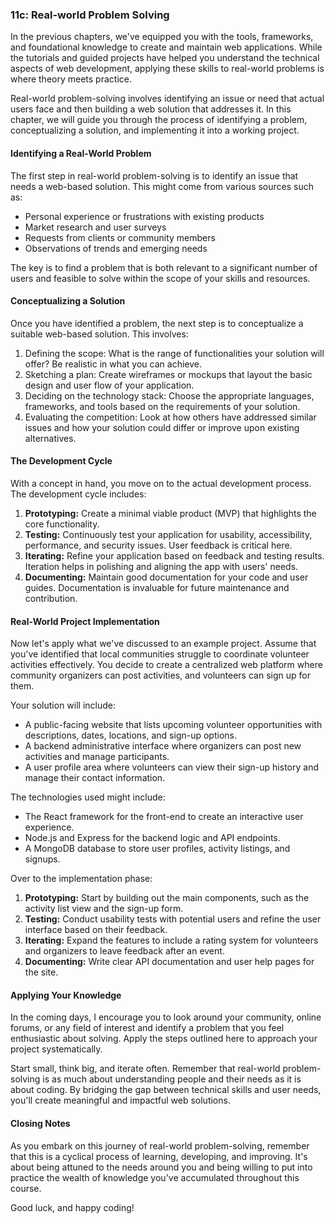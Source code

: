 ### 11c: Real-world Problem Solving

In the previous chapters, we've equipped you with the tools, frameworks, and foundational knowledge to create and maintain web applications. While the tutorials and guided projects have helped you understand the technical aspects of web development, applying these skills to real-world problems is where theory meets practice.

Real-world problem-solving involves identifying an issue or need that actual users face and then building a web solution that addresses it. In this chapter, we will guide you through the process of identifying a problem, conceptualizing a solution, and implementing it into a working project.

#### Identifying a Real-World Problem

The first step in real-world problem-solving is to identify an issue that needs a web-based solution. This might come from various sources such as:

- Personal experience or frustrations with existing products
- Market research and user surveys
- Requests from clients or community members
- Observations of trends and emerging needs

The key is to find a problem that is both relevant to a significant number of users and feasible to solve within the scope of your skills and resources.

#### Conceptualizing a Solution

Once you have identified a problem, the next step is to conceptualize a suitable web-based solution. This involves:

1. Defining the scope: What is the range of functionalities your solution will offer? Be realistic in what you can achieve.
2. Sketching a plan: Create wireframes or mockups that layout the basic design and user flow of your application.
3. Deciding on the technology stack: Choose the appropriate languages, frameworks, and tools based on the requirements of your solution.
4. Evaluating the competition: Look at how others have addressed similar issues and how your solution could differ or improve upon existing alternatives.

#### The Development Cycle

With a concept in hand, you move on to the actual development process. The development cycle includes:

1. **Prototyping:** Create a minimal viable product (MVP) that highlights the core functionality.
2. **Testing:** Continuously test your application for usability, accessibility, performance, and security issues. User feedback is critical here.
3. **Iterating:** Refine your application based on feedback and testing results. Iteration helps in polishing and aligning the app with users' needs.
4. **Documenting:** Maintain good documentation for your code and user guides. Documentation is invaluable for future maintenance and contribution.

#### Real-World Project Implementation

Now let's apply what we've discussed to an example project. Assume that you've identified that local communities struggle to coordinate volunteer activities effectively. You decide to create a centralized web platform where community organizers can post activities, and volunteers can sign up for them.

Your solution will include:

- A public-facing website that lists upcoming volunteer opportunities with descriptions, dates, locations, and sign-up options.
- A backend administrative interface where organizers can post new activities and manage participants.
- A user profile area where volunteers can view their sign-up history and manage their contact information.
  
The technologies used might include:

- The React framework for the front-end to create an interactive user experience.
- Node.js and Express for the backend logic and API endpoints.
- A MongoDB database to store user profiles, activity listings, and signups.

Over to the implementation phase:

1. **Prototyping:** Start by building out the main components, such as the activity list view and the sign-up form.
2. **Testing:** Conduct usability tests with potential users and refine the user interface based on their feedback.
3. **Iterating:** Expand the features to include a rating system for volunteers and organizers to leave feedback after an event.
4. **Documenting:** Write clear API documentation and user help pages for the site.

#### Applying Your Knowledge

In the coming days, I encourage you to look around your community, online forums, or any field of interest and identify a problem that you feel enthusiastic about solving. Apply the steps outlined here to approach your project systematically.

Start small, think big, and iterate often. Remember that real-world problem-solving is as much about understanding people and their needs as it is about coding. By bridging the gap between technical skills and user needs, you'll create meaningful and impactful web solutions.

#### Closing Notes

As you embark on this journey of real-world problem-solving, remember that this is a cyclical process of learning, developing, and improving. It's about being attuned to the needs around you and being willing to put into practice the wealth of knowledge you've accumulated throughout this course.

Good luck, and happy coding!